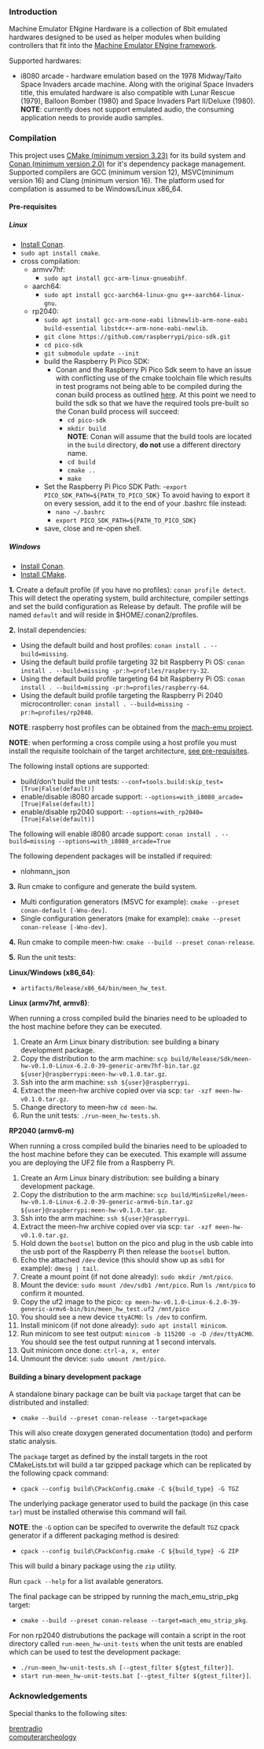 ### Introduction

Machine Emulator ENgine Hardware is a collection of 8bit emulated hardwares designed to be used as helper modules when building controllers that fit into the [Machine Emulator ENgine framework](http://github.com/nbeddows/mach-emu/).

Supported hardwares:

- i8080 arcade - hardware emulation based on the 1978 Midway/Taito Space Invaders arcade machine. Along with the original Space Invaders title, this emulated hardware is also compatible with Lunar Rescue (1979), Balloon Bomber (1980) and Space Invaders Part II/Deluxe (1980). **NOTE**: currently does not support emulated audio, the consuming application needs to provide audio samples.

### Compilation

This project uses [CMake (minimum version 3.23)](https://cmake.org/) for its build system and [Conan (minimum version 2.0)](https://conan.io/) for it's dependency package management. Supported compilers are GCC (minimum version 12), MSVC(minimum version 16) and Clang (minimum version 16). The platform used for compilation is assumed to be Windows/Linux x86_64.

#### Pre-requisites

##### Linux

- [Install Conan](https://conan.io/downloads/).
- `sudo apt install cmake`.
- cross compilation:
  - armvv7hf:
    - `sudo apt install gcc-arm-linux-gnueabihf`.
  - aarch64:
    - `sudo apt install gcc-aarch64-linux-gnu g++-aarch64-linux-gnu`.
  - rp2040:
    - `sudo apt install gcc-arm-none-eabi libnewlib-arm-none-eabi build-essential libstdc++-arm-none-eabi-newlib`.
    - `git clone https://github.com/raspberrypi/pico-sdk.git`
    - `cd pico-sdk`
    - `git submodule update --init`
    - build the Raspberry Pi Pico SDK:
      - Conan and the Raspberry Pi Pico Sdk seem to have an issue with conflicting use of the cmake toolchain file
        which results in test programs not being able to be compiled during the conan build process as outlined [here](https://github.com/raspberrypi/pico-sdk/issues/1693).
        At this point we need to build the sdk so that we have the required tools pre-built so the Conan build process will succeed:
        - `cd pico-sdk`
        - `mkdir build`<br>
           **NOTE**: Conan will assume that the build tools are located in the `build` directory, **do not** use a different directory name.
        - `cd build`
        - `cmake ..`
        - `make`
    - Set the Raspberry Pi Pico SDK Path:
        -`export PICO_SDK_PATH=${PATH_TO_PICO_SDK}`
        To avoid having to export it on every session, add it to the end of your .bashrc file instead:
        - `nano ~/.bashrc`
        - `export PICO_SDK_PATH=${PATH_TO_PICO_SDK}`
	- save, close and re-open shell.

##### Windows

- [Install Conan](https://conan.io/downloads).
- [Install CMake](https://cmake.org/download/).

**1.** Create a default profile (if you have no profiles): `conan profile detect`. This will detect the operating system, build architecture, compiler settings and set the build configuration as Release by default. The profile will be named `default` and will reside in $HOME/.conan2/profiles. 

**2.** Install dependencies:
- Using the default build and host profiles: `conan install . --build=missing`.
- Using the default build profile targeting 32 bit Raspberry Pi OS: `conan install . --build=missing -pr:h=profiles/raspberry-32`.<br>
- Using the default build profile targeting 64 bit Raspberry Pi OS: `conan install . --build=missing -pr:h=profiles/raspberry-64`.<br>
- Using the default build profile targeting the Raspberry Pi 2040 microcontroller: `conan install . --build=missing -pr:h=profiles/rp2040`.<br>

**NOTE**: raspberry host profiles can be obtained from the [mach-emu project](https://github.com/nbeddows/mach-emu/tree/main/profiles).

**NOTE**: when performing a cross compile using a host profile you must install the requisite toolchain of the target architecture, [see pre-requisites](#pre-requisites).

The following install options are supported:
- build/don't build the unit tests: `--conf=tools.build:skip_test=[True|False(default)]`
- enable/disable i8080 arcade support: `--options=with_i8080_arcade=[True|False(default)]`
- enable/disable rp2040 support: `--options=with_rp2040=[True|False(default)]`

The following will enable i8080 arcade support: `conan install . --build=missing --options=with_i8080_arcade=True`

The following dependent packages will be installed if required:

- nlohmann_json

**3.** Run cmake to configure and generate the build system.

- Multi configuration generators (MSVC for example): `cmake --preset conan-default [-Wno-dev]`.
- Single configuration generators (make for example): `cmake --preset conan-release [-Wno-dev]`.

**4.** Run cmake to compile meen-hw: `cmake --build --preset conan-release`.

**5.** Run the unit tests:

**Linux/Windows (x86_64)**:
- `artifacts/Release/x86_64/bin/meen_hw_test`.

**Linux (armv7hf, armv8)**:

When running a cross compiled build the binaries need to be uploaded to the host machine before they can be executed.
1. Create an Arm Linux binary distribution: see building a binary development package. 
2. Copy the distribution to the arm machine: `scp build/Release/Sdk/meen-hw-v0.1.0-Linux-6.2.0-39-generic-armv7hf-bin.tar.gz ${user}@raspberrypi:meen-hw-v0.1.0.tar.gz`.
3. Ssh into the arm machine: `ssh ${user}@raspberrypi`.
4. Extract the meen-hw archive copied over via scp: `tar -xzf meen-hw-v0.1.0.tar.gz`.
5. Change directory to meen-hw `cd meen-hw`.
6. Run the unit tests: `./run-meen_hw-tests.sh`.<br>

**RP2040 (armv6-m)**

When running a cross compiled build the binaries need to be uploaded to the host machine before they can be executed.
This example will assume you are deploying the UF2 file from a Raspberry Pi.
1. Create an Arm Linux binary distribution: see building a binary development package.
2. Copy the distribution to the arm machine: `scp build/MinSizeRel/meen-hw-v0.1.0-Linux-6.2.0-39-generic-armv6-bin.tar.gz ${user}@raspberrypi:meen-hw-v0.1.0.tar.gz`.
3. Ssh into the arm machine: `ssh ${user}@raspberrypi`.
4. Extract the meen-hw archive copied over via scp: `tar -xzf meen-hw-v0.1.0.tar.gz`.
5. Hold down the `bootsel` button on the pico and plug in the usb cable into the usb port of the Raspberry Pi then release the `bootsel` button.
6. Echo the attached `/dev` device (this should show up as `sdb1` for example): `dmesg | tail`.
7. Create a mount point (if not done already): `sudo mkdir /mnt/pico`.
8. Mount the device: `sudo mount /dev/sdb1 /mnt/pico`. Run `ls /mnt/pico` to confirm it mounted.
9. Copy the uf2 image to the pico: `cp meen-hw-v0.1.0-Linux-6.2.0-39-generic-armv6-bin/bin/meen_hw_test.uf2 /mnt/pico`
10. You should see a new device `ttyACM0`: `ls /dev` to confirm.
11. Install minicom (if not done already): `sudo apt install minicom`.
12. Run minicom to see test output: `minicom -b 115200 -o -D /dev/ttyACM0`.
    You should see the test output running at 1 second intervals.
13. Quit minicom once done: `ctrl-a, x, enter`
14. Unmount the device: `sudo umount /mnt/pico`.

#### Building a binary development package

A standalone binary package can be built via `package` target that can be distributed and installed:

- `cmake --build --preset conan-release --target=package`

This will also create doxygen generated documentation (todo) and perform static analysis.

The `package` target as defined by the install targets in the root CMakeLists.txt will build a tar gzipped package which can be replicated by the following cpack command:
- `cpack --config build\CPackConfig.cmake -C ${build_type} -G TGZ`

The underlying package generator used to build the package (in this case `tar`) must be installed otherwise this command will fail.

**NOTE**: the `-G` option can be specifed to overwrite the default `TGZ` cpack generator if a different packaging method is desired:

- `cpack --config build\CPackConfig.cmake -C ${build_type} -G ZIP`

This will build a binary package using the `zip` utility.

Run `cpack --help` for a list available generators.

The final package can be stripped by running the mach_emu_strip_pkg target:
- `cmake --build --preset conan-release --target=mach_emu_strip_pkg`.

For non rp2040 distrubutions the package will contain a script in the root directory called `run-meen_hw-unit-tests` when the unit tests are enabled which can be used to test the development package:
- `./run-meen_hw-unit-tests.sh [--gtest_filter ${gtest_filter}]`.
- `start run-meen_hw-unit-tests.bat [--gtest_filter ${gtest_filter}]`.

### Acknowledgements

Special thanks to the following sites:

[brentradio](http://www.brentradio.com/SpaceInvaders.htm)<br>
[computerarcheology](https://computerarcheology.com/Arcade/SpaceInvaders/Hardware.html)<br>
